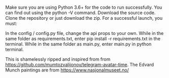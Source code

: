 Make sure you are using Python 3.6+ for the code to run successfully. You can find out using the python -V command.
Download the source code. Clone the repository or just download the zip.
For a successful launch, you must:

In the config / config.py file, change the api props to your own.
While in the same folder as requirements.txt, enter pip install -r requirements.txt in the terminal.
While in the same folder as main.py, enter main.py in python terminal.


This is shamelessly ripped and inspired from from https://github.com/mumtozvalijonov/telegram-avatar-time.  The Edvard Munch paintings are from https://www.nasjonalmuseet.no/
